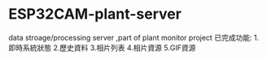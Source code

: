 # ESP32CAM-plant-server
data stroage/processing server ,part of plant monitor project 
已完成功能:
1.即時系統狀態
2.歷史資料
3.相片列表
4.相片資源
5.GIF資源
